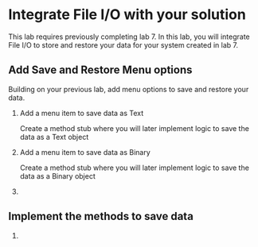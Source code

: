 # Integrate File I/O with your solution

This lab requires previously completing lab 7.  In this lab, you will integrate File I/O to store and restore your data for your system created in lab 7.

## Add Save and Restore Menu options

Building on your previous lab, add menu options to save and restore your data.

1. Add a menu item to save data as Text

    Create a method stub where you will later implement logic to save the data as a Text object

1. Add a menu item to save data as Binary

    Create a method stub where you will later implement logic to save the data as a Binary object

1. 

## Implement the methods to save data

1. 
